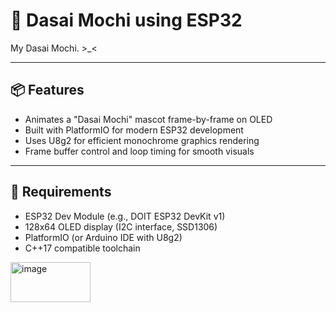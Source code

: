 # 🥯 Dasai Mochi using ESP32

My Dasai Mochi. >_<

---

## 📦 Features

- Animates a "Dasai Mochi" mascot frame-by-frame on OLED
- Built with PlatformIO for modern ESP32 development
- Uses U8g2 for efficient monochrome graphics rendering
- Frame buffer control and loop timing for smooth visuals

---

## 🧰 Requirements

- ESP32 Dev Module (e.g., DOIT ESP32 DevKit v1)
- 128x64 OLED display (I2C interface, SSD1306)
- PlatformIO (or Arduino IDE with U8g2)
- C++17 compatible toolchain

<img width="128" height="64" alt="image" src="https://github.com/user-attachments/assets/41777de1-74ee-47e9-89b8-b886c37179eb" />
